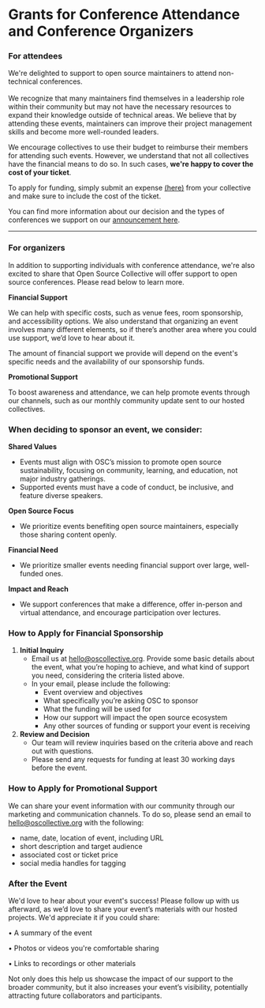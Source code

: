 # Grants for Conference Attendance and Conference Organizers

### For attendees

We're delighted to support to open source maintainers to attend non-technical conferences. \
\
We recognize that many maintainers find themselves in a leadership role within their community but may not have the necessary resources to expand their knowledge outside of technical areas. We believe that by attending these events, maintainers can improve their project management skills and become more well-rounded leaders.

We encourage collectives to use their budget to reimburse their members for attending such events. However, we understand that not all collectives have the financial means to do so. In such cases, **we're happy to cover the cost of your ticket**.&#x20;

To apply for funding, simply submit an expense [(here)](https://opencollective.com/conferences) from your collective and make sure to include the cost of the ticket.&#x20;

You can find more information about our decision and the types of conferences we support on our [announcement here](https://opencollective.com/opensource/updates/subsidising-confrence-and-events-for-open-source-maintainers-inc-foss-backstage-17-18th-march).

***

### For organizers

In addition to supporting individuals with conference attendance, we're also excited to share that Open Source Collective will offer support to open source conferences. Please read below to learn more.

**Financial Support**

We can help with specific costs, such as venue fees, room sponsorship, and accessibility options. We also understand that organizing an event involves many different elements, so if there’s another area where you could use support, we’d love to hear about it.

The amount of financial support we provide will depend on the event's specific needs and the availability of our sponsorship funds.

**Promotional Support**

To boost awareness and attendance, we can help promote events through our channels, such as our monthly community update sent to our hosted collectives.

### When deciding to sponsor an event, we consider:

**Shared Values**

* Events must align with OSC’s mission to promote open source sustainability, focusing on community, learning, and education, not major industry gatherings.
* Supported events must have a code of conduct, be inclusive, and feature diverse speakers.

**Open Source Focus**

* We prioritize events benefiting open source maintainers, especially those sharing content openly.

**Financial Need**

* We prioritize smaller events needing financial support over large, well-funded ones.

**Impact and Reach**

* We support conferences that make a difference, offer in-person and virtual attendance, and encourage participation over lectures.

### How to Apply for Financial Sponsorship

1. **Initial Inquiry**
   * Email us at [hello@oscollective.org](mailto:hello@oscollective.org). Provide some basic details about the event, what you’re hoping to achieve, and what kind of support you need, considering the criteria listed above.
   * In your email, please include the following:
     * Event overview and objectives
     * What specifically you’re asking OSC to sponsor
     * What the funding will be used for
     * How our support will impact the open source ecosystem
     * Any other sources of funding or support your event is receiving
2. **Review and Decision**
   * Our team will review inquiries based on the criteria above and reach out with questions.
   * Please send any requests for funding at least 30 working days before the event.

### How to Apply for Promotional Support

We can share your event information with our community through our marketing and communication channels. To do so, please send an email to [hello@oscollective.org](mailto:hello@oscollective.org) with the following:

* name, date, location of event, including URL
* short description and target audience
* associated cost or ticket price
* social media handles for tagging

### After the Event

We'd love to hear about your event's success! Please follow up with us afterward, as we’d love to share your event’s materials with our hosted projects. We'd appreciate it if you could share:

• A summary of the event&#x20;

• Photos or videos you're comfortable sharing&#x20;

• Links to recordings or other materials

Not only does this help us showcase the impact of our support to the broader community, but it also increases your event’s visibility, potentially attracting future collaborators and participants.

